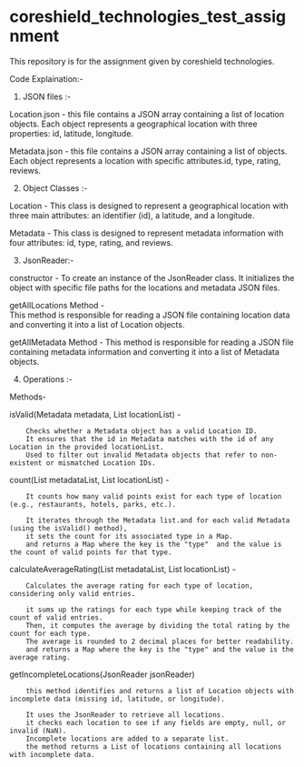 # coreshield_technologies_test_assignment
This repository is for the assignment given by coreshield technologies.

Code Explaination:-

1. JSON files :-

 Location.json -
        this file contains a JSON array containing a list of location objects. Each object represents a geographical location with three properties: id, latitude, longitude.

 Metadata.json -
        this file contains a JSON array containing a list of objects. Each object represents a location with specific attributes.id, type, rating, reviews.

2. Object Classes :-

 Location -
        This class is designed to represent a geographical location with three main attributes: an identifier (id), a latitude, and a longitude.

 Metadata -
        This class is designed to represent metadata information with four attributes: id, type, rating, and reviews.

3. JsonReader:-

 constructor - 
        To create an instance of the JsonReader class. 
        It initializes the object with specific file paths for the locations and metadata JSON files.

 getAllLocations Method -   
        This method is responsible for reading a JSON file containing location data and converting it into a list of Location objects.

 getAllMetadata Method -
        This method is responsible for reading a JSON file containing metadata information and converting it into a list of Metadata objects.

4. Operations :-

 Methods-
 
 isValid(Metadata metadata, List<Location> locationList) -
         
        Checks whether a Metadata object has a valid Location ID. 
        It ensures that the id in Metadata matches with the id of any Location in the provided locationList.
        Used to filter out invalid Metadata objects that refer to non-existent or mismatched Location IDs.

 count(List<Metadata> metadataList, List<Location> locationList) -
        
        It counts how many valid points exist for each type of location (e.g., restaurants, hotels, parks, etc.).
        
        It iterates through the Metadata list.and for each valid Metadata (using the isValid() method),
        it sets the count for its associated type in a Map.
        and returns a Map where the key is the "type"  and the value is the count of valid points for that type.

 calculateAverageRating(List<Metadata> metadataList, List<Location> locationList) -

        Calculates the average rating for each type of location, considering only valid entries.

        it sums up the ratings for each type while keeping track of the count of valid entries.
        Then, it computes the average by dividing the total rating by the count for each type.
        The average is rounded to 2 decimal places for better readability.
        and returns a Map where the key is the "type" and the value is the average rating.

 getIncompleteLocations(JsonReader jsonReader)

        this method identifies and returns a list of Location objects with incomplete data (missing id, latitude, or longitude).
        
        It uses the JsonReader to retrieve all locations.
        it checks each location to see if any fields are empty, null, or invalid (NaN).
        Incomplete locations are added to a separate list.
        the method returns a List of locations containing all locations with incomplete data.
